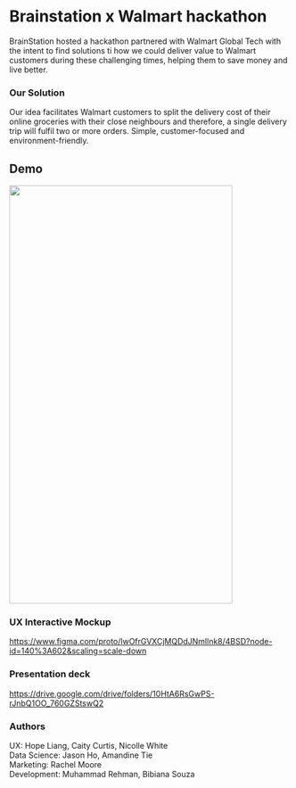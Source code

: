 # Brainstation x Walmart hackathon
BrainStation hosted a hackathon partnered with Walmart Global Tech with the intent to find solutions ti how we could deliver value to Walmart customers during these challenging times, helping them to save money and live better.

### Our Solution
Our idea facilitates Walmart customers to split the delivery cost of their online groceries with their close neighbours and therefore, a single delivery trip will fulfil two or more orders. Simple, customer-focused and environment-friendly. 



## Demo
<img src="hackathon.gif" width="400" height="750"/>  

<!-- ![](https://github.com/bibschan/walmart-hackathon/blob/master/hackathon.gif) -->

<!-- EMBEDDED CODE <iframe style="border: 1px solid rgba(0, 0, 0, 0.1);" width="800" height="450" src="https://www.figma.com/embedembed_host=share&url=https%3A%2F%2Fwww.figma.com%2Fproto%2FlwOfrGVXCjMQDdJNmllnk8%2F4BSD%3Fnode-id%3D140%253A602%26scaling%3Dscaledown" allowfullscreen></iframe> -->

### UX Interactive Mockup
https://www.figma.com/proto/lwOfrGVXCjMQDdJNmllnk8/4BSD?node-id=140%3A602&scaling=scale-down

### Presentation deck 
https://drive.google.com/drive/folders/10HtA6RsGwPS-rJnbQ1OO_760GZStswQ2


### Authors
UX: Hope Liang, Caity Curtis, Nicolle White <br/>
Data Science: Jason Ho, Amandine Tie <br/>
Marketing: Rachel Moore <br/>
Development: Muhammad Rehman, Bibiana Souza
